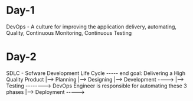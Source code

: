 # Day-1

DevOps - A culture for improving the application delivery, automating, Quality, Continuous Monitoring, Continuous Testing

# Day-2

SDLC - Sofware Development Life Cycle ----- end goal: Delivering a High Quality Product
  |--> Planning
  |--> Designing
  |--> Development ---->
  |--> Testing -------->   DevOps Engineer is responsible for automating these 3 phases
  |--> Deployment ----->
  


